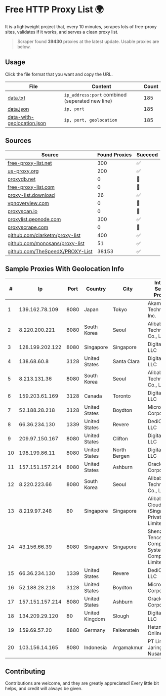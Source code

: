 
# Free HTTP Proxy List 🌍

It is a lightweight project that, every 10 minutes, scrapes lots of free-proxy sites, validates if it works, and serves a clean proxy list.


> Scraper found **39430** proxies at the latest update. Usable proxies are below.

## Usage

Click the file format that you want and copy the URL.


|File|Content|Count|
|----|-------|-----|
|[data.txt](https://raw.githubusercontent.com/themiralay/Proxy-List-World/master/data.txt)|`ip_address:port` combined (seperated new line)|185|
|[data.json](https://raw.githubusercontent.com/themiralay/Proxy-List-World/master/data.json)|`ip, port`|185|
|[data-with-geolocation.json](https://raw.githubusercontent.com/themiralay/Proxy-List-World/master/data-with-geolocation.json)|`ip, port, geolocation`|185|

## Sources

|Source|Found Proxies|Succeed|
|------|-------------|-------|
|[free-proxy-list.net](https://free-proxy-list.net)|300|✅|
|[us-proxy.org](https://www.us-proxy.org)|200|✅|
|[proxydb.net](http://proxydb.net)|0|🚫|
|[free-proxy-list.com](https://free-proxy-list.com/?page=&port=&type%5B%5D=http&type%5B%5D=https&up_time=0&search=Search)|0|🚫|
|[proxy-list.download](https://www.proxy-list.download/HTTP)|26|✅|
|[vpnoverview.com](https://vpnoverview.com/privacy/anonymous-browsing/free-proxy-servers)|0|🚫|
|[proxyscan.io](https://www.proxyscan.io)|0|🚫|
|[proxylist.geonode.com](https://proxylist.geonode.com/api/proxy-list?limit=300&page=1&sort_by=lastChecked&sort_type=desc&protocols=http,https)|300|✅|
|[proxyscrape.com](https://api.proxyscrape.com/v2/?request=displayproxies&protocol=http&timeout=10000&country=all&ssl=all&anonymity=all)|0|🚫|
|[github.com/clarketm/proxy-list](https://raw.githubusercontent.com/clarketm/proxy-list/master/proxy-list-raw.txt)|400|✅|
|[github.com/monosans/proxy-list](https://raw.githubusercontent.com/monosans/proxy-list/main/proxies/http.txt)|51|✅|
|[github.com/TheSpeedX/PROXY-List](https://raw.githubusercontent.com/TheSpeedX/PROXY-List/master/http.txt)|38153|✅|


## Sample Proxies With Geolocation Info

|#|Ip|Port|Country|City|Internet Service Provider|
|-|--|----|-------|----|-------------------------|
|1|139.162.78.109|8080|Japan|Tokyo|Akamai Technologies, Inc.|
|2|8.220.200.221|8080|South Korea|Seoul|Alibaba (US) Technology Co., Ltd.|
|3|128.199.202.122|8080|Singapore|Singapore|DigitalOcean, LLC|
|4|138.68.60.8|3128|United States|Santa Clara|DigitalOcean, LLC|
|5|8.213.131.36|8080|South Korea|Seoul|Alibaba (US) Technology Co., Ltd.|
|6|159.203.61.169|3128|Canada|Toronto|DigitalOcean, LLC|
|7|52.188.28.218|3128|United States|Boydton|Microsoft Corporation|
|8|66.36.234.130|1339|United States|Revere|DediOutlet, LLC|
|9|209.97.150.167|8080|United States|Clifton|DigitalOcean, LLC|
|10|198.199.86.11|8080|United States|North Bergen|DigitalOcean, LLC|
|11|157.151.157.214|8080|United States|Ashburn|Oracle Corporation|
|12|8.220.223.66|8080|South Korea|Seoul|Alibaba (US) Technology Co., Ltd.|
|13|8.219.97.248|80|Singapore|Singapore|Alibaba Cloud (Singapore) Private Limited|
|14|43.156.66.39|8080|Singapore|Singapore|Shenzhen Tencent Computer Systems Company Limited|
|15|66.36.234.130|1339|United States|Revere|DediOutlet, LLC|
|16|52.188.28.218|3128|United States|Boydton|Microsoft Corporation|
|17|157.151.157.214|8080|United States|Ashburn|Oracle Corporation|
|18|134.209.29.120|80|United Kingdom|Slough|DigitalOcean, LLC|
|19|159.69.57.20|8880|Germany|Falkenstein|Hetzner Online GmbH|
|20|103.156.14.165|8080|Indonesia|Argamakmur|PT Lintas Jaringan Nusantara|



## Contributing

Contributions are welcome, and they are greatly appreciated! Every
little bit helps, and credit will always be given.

